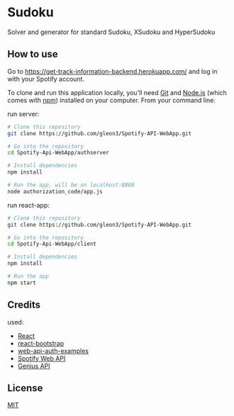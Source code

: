# Sudoku

Solver and generator for standard Sudoku, XSudoku and HyperSudoku

## How to use

Go to https://get-track-information-backend.herokuapp.com/ and log in with your Spotify account.

To clone and run this application locally, you'll need [Git](https://git-scm.com/) and [Node.js](https://nodejs.org/en/download/) (which comes with [npm](https://www.npmjs.com/)) installed on your computer. From your command line:

run server:
```bash
# Clone this repository
git clone https://github.com/gleon3/Spotify-API-WebApp.git

# Go into the repository
cd Spotify-Api-WebApp/authserver

# Install dependencies
npm install

# Run the app, will be on localhost:8888
node authorization_code/app.js
```

run react-app:
```bash
# Clone this repository
git clone https://github.com/gleon3/Spotify-API-WebApp.git

# Go into the repository
cd Spotify-Api-WebApp/client

# Install dependencies
npm install

# Run the app
npm start
```

## Credits

used:

* [React](https://reactjs.org/)
* [react-bootstrap](https://react-bootstrap.github.io/getting-started/introduction/)
* [web-api-auth-examples](https://github.com/spotify/web-api-auth-examples)
* [Spotify Web API](https://developer.spotify.com/documentation/web-api/reference/)
* [Genius API](https://docs.genius.com/)

## License
[MIT](https://choosealicense.com/licenses/mit/)
